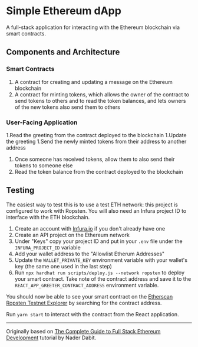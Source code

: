 # Simple Ethereum dApp

A full-stack application for interacting with the Ethereum blockchain via smart contracts.

## Components and Architecture
### Smart Contracts

1. A contract for creating and updating a message on the Ethereum blockchain
1. A contract for minting tokens, which allows the owner of the contract to send tokens to others and to read the token balances, and lets owners of the new tokens also send them to others

### User-Facing Application

1.Read the greeting from the contract deployed to the blockchain
1.Update the greeting
1.Send the newly minted tokens from their address to another address
1. Once someone has received tokens, allow them to also send their tokens to someone else
1. Read the token balance from the contract deployed to the blockchain

## Testing

The easiest way to test this is to use a test ETH network: this project is configured to work with Ropsten. You will also need an Infura project ID to interface with the ETH blockchain.

1. Create an account with [Infura.io](https://infura.io) if you don't already have one
1. Create an API project on the Ethereum network
1. Under "Keys" copy your project ID and put in your `.env` file under the `INFURA_PROJECT_ID` variable
1. Add your wallet address to the "Allowlist Etherum Addresses"
1. Update the `WALLET_PRIVATE_KEY` environment variable with your wallet's key (the same one used in the last step)
1. Run `npx hardhat run scripts/deploy.js --network ropsten` to deploy your smart contract. Take note of the contract address and save it to the `REACT_APP_GREETER_CONTRACT_ADDRESS` environment variable.

You should now be able to see your smart contract on the  [Etherscan Ropsten Testnet Explorer](https://ropsten.etherscan.io) by searching for the contract address.

Run `yarn start` to interact with the contract from the React application. 

---

Originally based on [The Complete Guide to Full Stack Ethereum Development](https://www.freecodecamp.org/news/full-stack-ethereum-development/) tutorial by Nader Dabit.